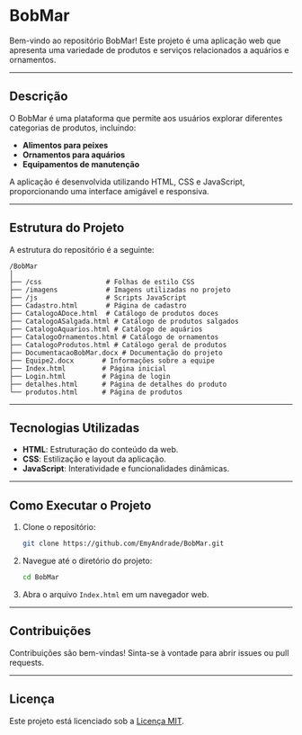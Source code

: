 # BobMar

Bem-vindo ao repositório BobMar! Este projeto é uma aplicação web que apresenta uma variedade de produtos e serviços relacionados a aquários e ornamentos.

---

## Descrição

O BobMar é uma plataforma que permite aos usuários explorar diferentes categorias de produtos, incluindo:

- **Alimentos para peixes**
- **Ornamentos para aquários**
- **Equipamentos de manutenção**

A aplicação é desenvolvida utilizando HTML, CSS e JavaScript, proporcionando uma interface amigável e responsiva.

---

## Estrutura do Projeto

A estrutura do repositório é a seguinte:

```
/BobMar
│
├── /css                # Folhas de estilo CSS
├── /imagens            # Imagens utilizadas no projeto
├── /js                 # Scripts JavaScript
├── Cadastro.html       # Página de cadastro
├── CatalogoADoce.html  # Catálogo de produtos doces
├── CatalogoASalgada.html # Catálogo de produtos salgados
├── CatalogoAquarios.html # Catálogo de aquários
├── CatalogoOrnamentos.html # Catálogo de ornamentos
├── CatalogoProdutos.html # Catálogo geral de produtos
├── DocumentacaoBobMar.docx # Documentação do projeto
├── Equipe2.docx       # Informações sobre a equipe
├── Index.html         # Página inicial
├── Login.html         # Página de login
├── detalhes.html      # Página de detalhes do produto
└── produtos.html      # Página de produtos
```

---

## Tecnologias Utilizadas

- **HTML**: Estruturação do conteúdo da web.
- **CSS**: Estilização e layout da aplicação.
- **JavaScript**: Interatividade e funcionalidades dinâmicas.

---

## Como Executar o Projeto

1. Clone o repositório:
   ```bash
   git clone https://github.com/EmyAndrade/BobMar.git
   ```

2. Navegue até o diretório do projeto:
   ```bash
   cd BobMar
   ```

3. Abra o arquivo `Index.html` em um navegador web.

---

## Contribuições

Contribuições são bem-vindas! Sinta-se à vontade para abrir issues ou pull requests.

---

## Licença

Este projeto está licenciado sob a [Licença MIT](LICENSE).
